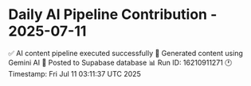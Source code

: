 # Daily AI Pipeline Contribution - 2025-07-11

✅ AI content pipeline executed successfully
🤖 Generated content using Gemini AI
💾 Posted to Supabase database
📊 Run ID: 16210911271
🕐 Timestamp: Fri Jul 11 03:11:37 UTC 2025
